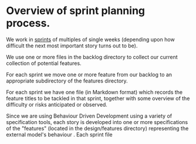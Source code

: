 # Overview of sprint planning process.

We work in 
[sprints](http://en.wikipedia.org/wiki/Scrum_(development)#Sprint) of 
multiples of single weeks (depending upon how difficult the next most 
important story turns out to be).

We use one or more files in the backlog directory to collect our current 
collection of potential features.

For each sprint we move one or more feature from our backlog to an 
appropriate subdirectory of the features directory.

For each sprint we have one file (in Markdown format) which records the 
feature titles to be tackled in that sprint, together with some overview 
of the difficulty or risks anticipated or observed.

Since we are using Behaviour Driven Development using a variety of 
specification tools, each story is developed into one or more 
specifications of the "features" (located in the design/features 
directory) representing the external model's behaviour . Each sprint file 